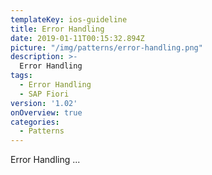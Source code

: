 ```yaml
---
templateKey: ios-guideline
title: Error Handling
date: 2019-01-11T00:15:32.894Z
picture: "/img/patterns/error-handling.png"
description: >-
  Error Handling
tags:
  - Error Handling
  - SAP Fiori
version: '1.02'
onOverview: true
categories:
  - Patterns
---
```




Error Handling ...

